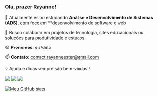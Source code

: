 ### Ola, prazer Rayanne!

🌱 Atualmente estou estudando **Análise e Desenvolvimento de Sistemas (ADS)**, com foco em **desenvolvimento de software e web

🔧 Busco colaborar em projetos de tecnologia, sites educacionais ou soluções para produtividade e estudos.

😄 **Pronomes**: ela/dela

📫 **Contato**: contact.rayanneester@gmail.com

💡 Ajuda e dicas sempre são bem-vindas!!

<div> 
  <a href="https://instagram.com/yayyray_" target="_blank"><img src="https://img.shields.io/badge/-Instagram-%23E4405F?style=for-the-badge&logo=instagram&logoColor=white" target="_blank"></a>
  <a href = "mailto:contact.rayanneester@gmail.com"><img src="https://img.shields.io/badge/-Gmail-%23333?style=for-the-badge&logo=gmail&logoColor=white" target="_blank"></a>
  <a href="https://www.linkedin.com/in/rayanne3ster/" target="_blank"><img src="https://img.shields.io/badge/-LinkedIn-%230077B5?style=for-the-badge&logo=linkedin&logoColor=white" target="_blank"></a> 
</div>

[![Meu GitHub stats](https://github-readme-stats.vercel.app/api?username=yayyray&show_icons=true&count_private=true&theme=radical)](https://github.com/yayyray)
